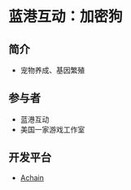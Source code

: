 # 蓝港互动：加密狗
## 简介

- 宠物养成、基因繁殖

## 参与者

- 蓝港互动
- 美国一家游戏工作室

## 开发平台

- [Achain](https://www.achain.com/?ch=androidstudio)


